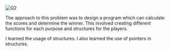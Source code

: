 ![Q2](https://github.com/user-attachments/assets/8b8efaee-bce4-40cc-bb1a-dabc1f9f5e66)

The approach to this problem was to design a program which can calculate the scores and determine the winner. This involved creating different functions for each purpose and structures for the players.

I learned the usage of structures. I also learned the use of pointers in structures.
